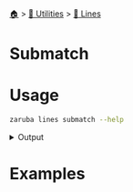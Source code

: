 <!--startTocHeader-->
[🏠](../../README.md) > [🔧 Utilities](../README.md) > [🚈 Lines](README.md)
# Submatch
<!--endTocHeader-->


# Usage

<!--startCode-->
```bash
zaruba lines submatch --help
```
 
<details>
<summary>Output</summary>
 
```````
Return submatch matching the pattern

Usage:
  zaruba lines submatch <jsonStrList> <jsonStrListPatterns> [flags]

Examples:

Getting line index that match the last element of the pattern
    > zaruba lines submatch '["a", "a", "b", "c", "d", "e"]' '["a", "b", "d"]'
    ["d"]
    > zaruba lines submatch '["a", "a", "b", "c", "d", "e"]' '["a", "b", "d"]' --index=-1
    ["d"]

lines:        ["a", "a", "b", "c", "d", "e"]
                0    1    2    3    4    5
                                    ^
                                    line index that match the last index of the pattern
patterns:     ["a",    , "b",      "d"]
                0         1         2
                                    ^
                                    last index of the pattern

Getting line index that match the desired index of the pattern
    > zaruba lines submatch '["a", "a", "b", "c", "d", "e"]' '["a", "b", "d"]' --index=1
    ["b"]

lines:        ["a", "a", "b", "c", "d", "e"]
                0    1    2    3    4    5
                          ^
                          line index that match the desired index of the pattern
patterns:     ["a",    , "b",      "d"]
                0         1         2
                          ^
                          desired index of the pattern


Flags:
  -h, --help        help for submatch
  -i, --index int   desired pattern index (default -1)
```````
</details>
<!--endCode-->

# Examples



<!--startTocSubTopic-->
<!--endTocSubTopic-->